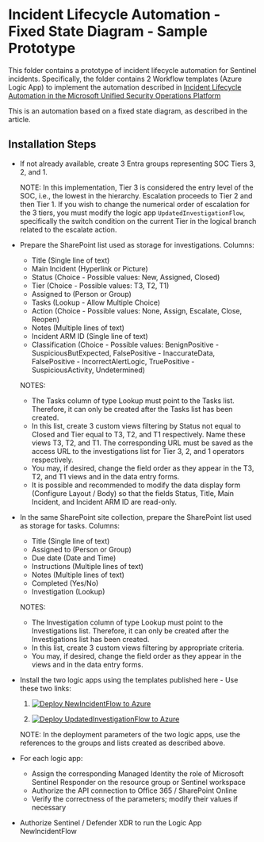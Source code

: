 # Incident Lifecycle Automation - Fixed State Diagram - Sample Prototype

This folder contains a prototype of incident lifecycle automation for Sentinel incidents. Specifically, the folder contains 2 Workflow templates (Azure Logic App) to implement the automation described in [Incident Lifecycle Automation in the Microsoft Unified Security Operations Platform](https://www.linkedin.com/pulse/incident-lifecycle-automation-microsoft-unified-stefano-pescosolido-yro9f/)

This is an automation based on a fixed state diagram, as described in the article.

## Installation Steps

* If not already available, create 3 Entra groups representing SOC Tiers 3, 2, and 1.

  NOTE: In this implementation, Tier 3 is considered the entry level of the SOC, i.e., the lowest in the hierarchy. Escalation proceeds to Tier 2 and then Tier 1. If you wish to change the numerical order of escalation for the 3 tiers, you must modify the logic app `UpdatedInvestigationFlow`, specifically the switch condition on the current Tier in the logical branch related to the escalate action.

* Prepare the SharePoint list used as storage for investigations. Columns:
  - Title (Single line of text)
  - Main Incident (Hyperlink or Picture)
  - Status (Choice - Possible values: New, Assigned, Closed)
  - Tier (Choice - Possible values: T3, T2, T1)
  - Assigned to (Person or Group)
  - Tasks (Lookup - Allow Multiple Choice)
  - Action (Choice - Possible values: None, Assign, Escalate, Close, Reopen)
  - Notes (Multiple lines of text)
  - Incident ARM ID (Single line of text)
  - Classification (Choice - Possible values: BenignPositive - SuspiciousButExpected, FalsePositive - InaccurateData, FalsePositive - IncorrectAlertLogic, TruePositive - SuspiciousActivity, Undetermined)

  NOTES:
  - The Tasks column of type Lookup must point to the Tasks list. Therefore, it can only be created after the Tasks list has been created.
  - In this list, create 3 custom views filtering by Status not equal to Closed and Tier equal to T3, T2, and T1 respectively. Name these views T3, T2, and T1. The corresponding URL must be saved as the access URL to the investigations list for Tier 3, 2, and 1 operators respectively.
  - You may, if desired, change the field order as they appear in the T3, T2, and T1 views and in the data entry forms.
  - It is possible and recommended to modify the data display form (Configure Layout / Body) so that the fields Status, Title, Main Incident, and Incident ARM ID are read-only.

* In the same SharePoint site collection, prepare the SharePoint list used as storage for tasks. Columns:
  - Title (Single line of text)
  - Assigned to (Person or Group)
  - Due date (Date and Time)
  - Instructions (Multiple lines of text)
  - Notes (Multiple lines of text)
  - Completed (Yes/No)
  - Investigation (Lookup)

  NOTES:
  - The Investigation column of type Lookup must point to the Investigations list. Therefore, it can only be created after the Investigations list has been created.
  - In this list, create 3 custom views filtering by appropriate criteria.
  - You may, if desired, change the field order as they appear in the views and in the data entry forms.

* Install the two logic apps using the templates published here - Use these two links:

  1. [![Deploy NewIncidentFlow to Azure](https://aka.ms/deploytoazurebutton)](https://portal.azure.com/#create/Microsoft.Template/uri/https%3A%2F%2Fraw.githubusercontent.com%2Fstefanpems%2Fsentinel-utilities%2Frefs%2Fheads%2Fmain%2Fincident-lifecycle-automation%2Ffixed-state-diagram%2Fincident-lifecycle-NewIncidentFlow-azuredeploy.json)

  2. [![Deploy UpdatedInvestigationFlow to Azure](https://aka.ms/deploytoazurebutton)](https://portal.azure.com/#create/Microsoft.Template/uri/https%3A%2F%2Fraw.githubusercontent.com%2Fstefanpems%2Fsentinel-utilities%2Frefs%2Fheads%2Fmain%2Fincident-lifecycle-automation%2Ffixed-state-diagram%2Fincident-lifecycle-UpdatedInvestigationFlow-azuredeploy.json)

  NOTE: In the deployment parameters of the two logic apps, use the references to the groups and lists created as described above.

* For each logic app:
  - Assign the corresponding Managed Identity the role of Microsoft Sentinel Responder on the resource group or Sentinel workspace
  - Authorize the API connection to Office 365 / SharePoint Online
  - Verify the correctness of the parameters; modify their values if necessary
 
* Authorize Sentinel / Defender XDR to run the Logic App NewIncidentFlow
